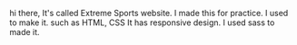 hi there,
It's called Extreme Sports website.
I made this for practice. 
I used to make it. such as HTML, CSS
It has responsive design.  I used sass to made it.
